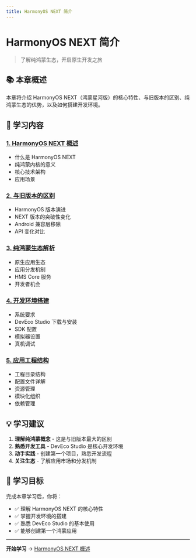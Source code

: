 ```yaml
---
title: HarmonyOS NEXT 简介
---
```


# HarmonyOS NEXT 简介

> 了解纯鸿蒙生态，开启原生开发之旅

## 📚 本章概述

本章将介绍 HarmonyOS NEXT（鸿蒙星河版）的核心特性、与旧版本的区别、纯鸿蒙生态的优势，以及如何搭建开发环境。

## 📖 学习内容

### [1. HarmonyOS NEXT 概述](01-HarmonyOS-NEXT概述.md)
- 什么是 HarmonyOS NEXT
- 纯鸿蒙内核的意义
- 核心技术架构
- 应用场景

### [2. 与旧版本的区别](02-与旧版本的区别.md)
- HarmonyOS 版本演进
- NEXT 版本的突破性变化
- Android 兼容层移除
- API 变化对比

### [3. 纯鸿蒙生态解析](03-纯鸿蒙生态解析.md)
- 原生应用生态
- 应用分发机制
- HMS Core 服务
- 开发者机会

### [4. 开发环境搭建](04-开发环境搭建.md)
- 系统要求
- DevEco Studio 下载与安装
- SDK 配置
- 模拟器设置
- 真机调试

### [5. 应用工程结构](05-应用工程结构.md)
- 工程目录结构
- 配置文件详解
- 资源管理
- 模块化组织
- 依赖管理

## 💡 学习建议

1. **理解纯鸿蒙概念** - 这是与旧版本最大的区别
2. **熟悉开发工具** - DevEco Studio 是核心开发环境
3. **动手实践** - 创建第一个项目，熟悉开发流程
4. **关注生态** - 了解应用市场和分发机制

## 🎯 学习目标

完成本章学习后，你将：
- ✅ 理解 HarmonyOS NEXT 的核心特性
- ✅ 掌握开发环境的搭建
- ✅ 熟悉 DevEco Studio 的基本使用
- ✅ 能够创建第一个鸿蒙应用

---

**开始学习** → [HarmonyOS NEXT 概述](01-HarmonyOS-NEXT概述.md)
